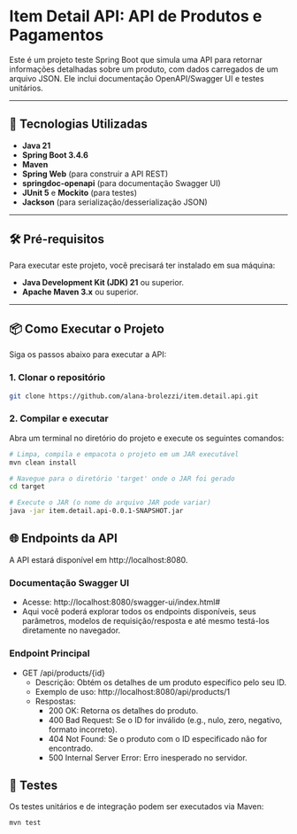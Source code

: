 # Item Detail API: API de Produtos e Pagamentos

Este é um projeto teste Spring Boot que simula uma API para retornar informações detalhadas sobre um produto, com dados carregados de um arquivo JSON. Ele inclui documentação OpenAPI/Swagger UI e testes unitários.

---

## 🚀 Tecnologias Utilizadas

* **Java 21**
* **Spring Boot 3.4.6**
* **Maven**
* **Spring Web** (para construir a API REST)
* **springdoc-openapi** (para documentação Swagger UI)
* **JUnit 5** e **Mockito** (para testes)
* **Jackson** (para serialização/desserialização JSON)

---

## 🛠️ Pré-requisitos

Para executar este projeto, você precisará ter instalado em sua máquina:

* **Java Development Kit (JDK) 21** ou superior.
* **Apache Maven 3.x** ou superior.

---

## 📦 Como Executar o Projeto

Siga os passos abaixo para executar a API:

### 1. Clonar o repositório

```bash
git clone https://github.com/alana-brolezzi/item.detail.api.git
```

### 2. Compilar e executar

Abra um terminal no diretório do projeto e execute os seguintes comandos:

```bash
# Limpa, compila e empacota o projeto em um JAR executável
mvn clean install

# Navegue para o diretório 'target' onde o JAR foi gerado
cd target

# Execute o JAR (o nome do arquivo JAR pode variar)
java -jar item.detail.api-0.0.1-SNAPSHOT.jar
```

## 🌐 Endpoints da API
A API estará disponível em http://localhost:8080.

### Documentação Swagger UI

* Acesse: http://localhost:8080/swagger-ui/index.html#
* Aqui você poderá explorar todos os endpoints disponíveis, seus parâmetros, modelos de requisição/resposta e até mesmo testá-los diretamente no navegador.

### Endpoint Principal
* GET /api/products/{id}
  * Descrição: Obtém os detalhes de um produto específico pelo seu ID.
  * Exemplo de uso: http://localhost:8080/api/products/1
  * Respostas:
    * 200 OK: Retorna os detalhes do produto.
    * 400 Bad Request: Se o ID for inválido (e.g., nulo, zero, negativo, formato incorreto).
    * 404 Not Found: Se o produto com o ID especificado não for encontrado.
    * 500 Internal Server Error: Erro inesperado no servidor.

## 🧪 Testes
Os testes unitários e de integração podem ser executados via Maven:
```bash
mvn test
```